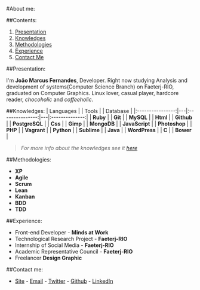#About me:

##Contents:
  1. [Presentation](#presentation)
  2. [Knowledges](#knowledges)
  3. [Methodologies](#methodologies)
  4. [Experience](#experience)
  5. [Contact Me](#contact-me)

##Presentation:

I'm **João Marcus Fernandes**, Developer. Right now studying Analysis and development of systems(Computer Science Branch) on Faeterj-RIO, graduated on Computer Graphics. Linux lover, casual player, hardcore reader, *chocoholic* and *coffeeholic*.


##Knowledges:
| Languages        |   | Tools           |   | Database       |
|:----------------:|---|:---------------:|---|:--------------:|
|   **Ruby**       |   |   **Git**       |   | **MySQL**      |
|   **Html**       |   |   **Github**    |   | **PostgreSQL** |
|   **Css**        |   |   **Gimp**      |   | **MongoDB**    |
| **JavaScript**   |   |   **Photoshop** |
|   **PHP**        |   |   **Vagrant**   |
|   **Python**     |   |   **Sublime**   |
|   **Java**       |   |   **WordPress** |
|   **C**          |   |   **Bower**     |
> _For more info about the knowledges see it [here](/knowledges.md)_

##Methodologies:

- **XP**
- **Agile**
- **Scrum**
- **Lean**
- **Kanban**
- **BDD**
- **TDD**

##Experience:
- Front-end Developer - **Minds at Work**
- Technological Research Project - **Faeterj-RIO**
- Internship of Social Media - **Faeterj-RIO**
- Academic Representative Council - **Faeterj-RIO**
- Freelancer **Design Graphic**

##Contact me:

- [Site](http://joaomarcuslf.github.io) - [Email](jmarcusfernandes@gmail.com) - [Twitter](https://twitter.com/joaomarcuslf) - [Github](https://github.com/joaomarcuslf) - [LinkedIn](https://www.linkedin.com/in/jo%C3%A3o-marcus-fernandes-4b8814ba)
